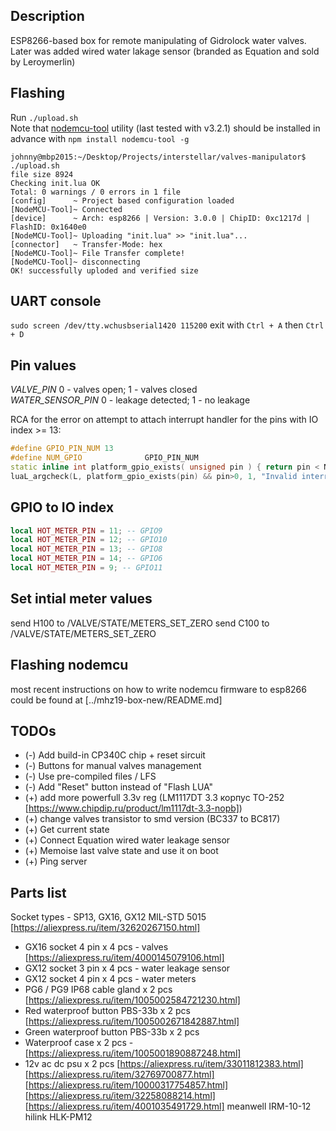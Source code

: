 
## Description

ESP8266-based box for remote manipulating of Gidrolock water valves.<br/>
Later was added wired water lakage sensor (branded as Equation and sold by Leroymerlin)

## Flashing

Run `./upload.sh`<br>
Note that [nodemcu-tool](https://github.com/AndiDittrich/NodeMCU-Tool) utility (last tested with v3.2.1) should be installed in advance with `npm install nodemcu-tool -g`

```
johnny@mbp2015:~/Desktop/Projects/interstellar/valves-manipulator$ ./upload.sh
file size 8924
Checking init.lua OK
Total: 0 warnings / 0 errors in 1 file
[config]      ~ Project based configuration loaded
[NodeMCU-Tool]~ Connected
[device]      ~ Arch: esp8266 | Version: 3.0.0 | ChipID: 0xc1217d | FlashID: 0x1640e0
[NodeMCU-Tool]~ Uploading "init.lua" >> "init.lua"...
[connector]   ~ Transfer-Mode: hex
[NodeMCU-Tool]~ File Transfer complete!
[NodeMCU-Tool]~ disconnecting
OK! successfully uploded and verified size
```

## UART console

`sudo screen /dev/tty.wchusbserial1420 115200`
exit with `Ctrl + A` then `Ctrl + D`

## Pin values

*VALVE_PIN* 0 - valves open; 1 - valves closed<br/>
*WATER_SENSOR_PIN* 0 - leakage detected; 1 - no leakage

RCA for the error on attempt to attach interrupt handler for the pins with IO index >= 13:

```cpp
#define GPIO_PIN_NUM 13
#define NUM_GPIO              GPIO_PIN_NUM
static inline int platform_gpio_exists( unsigned pin ) { return pin < NUM_GPIO; }
luaL_argcheck(L, platform_gpio_exists(pin) && pin>0, 1, "Invalid interrupt pin");
```

## GPIO to IO index
```lua
local HOT_METER_PIN = 11; -- GPIO9
local HOT_METER_PIN = 12; -- GPIO10
local HOT_METER_PIN = 13; -- GPIO8
local HOT_METER_PIN = 14; -- GPIO6
local HOT_METER_PIN = 9; -- GPIO11
```

## Set intial meter values

send H100 to /VALVE/STATE/METERS_SET_ZERO
send C100 to /VALVE/STATE/METERS_SET_ZERO

## Flashing nodemcu

most recent instructions on how to write nodemcu firmware to esp8266 could be found at [../mhz19-box-new/README.md]

## TODOs

- (-) Add build-in СР340С chip + reset sircuit
- (-) Buttons for manual valves management
- (-) Use pre-compiled files / LFS
- (-) Add "Reset" button instead of "Flash LUA"
- (+) add more powerfull 3.3v reg (LM1117DT 3.3 корпус TO-252 [https://www.chipdip.ru/product/lm1117dt-3.3-nopb])
- (+) change valves transistor to smd version (BC337 to BC817)
- (+) Get current state
- (+) Connect Equation wired water leakage sensor
- (+) Memoise last valve state and use it on boot
- (+) Ping server

## Parts list

Socket types - SP13, GX16, GX12
MIL-STD 5015 [https://aliexpress.ru/item/32620267150.html]

- GX16 socket 4 pin x 4 pcs - valves [https://aliexpress.ru/item/4000145079106.html]
- GX12 socket 3 pin x 4 pcs - water leakage sensor
- GX12 socket 4 pin x 4 pcs - water meters
- PG6 / PG9 IP68 cable gland x 2 pcs [https://aliexpress.ru/item/1005002584721230.html]
- Red waterproof button PBS-33b x 2 pcs [https://aliexpress.ru/item/1005002671842887.html]
- Green waterproof button PBS-33b x 2 pcs
- Waterproof case x 2 pcs - [https://aliexpress.ru/item/1005001890887248.html]
- 12v ac dc psu x 2 pcs [https://aliexpress.ru/item/33011812383.html]
                        [https://aliexpress.ru/item/32769700877.html]
                        [https://aliexpress.ru/item/10000317754857.html]
                        [https://aliexpress.ru/item/32258088214.html]
                        [https://aliexpress.ru/item/4001035491729.html]
                        meanwell IRM-10-12
                        hilink HLK-PM12
